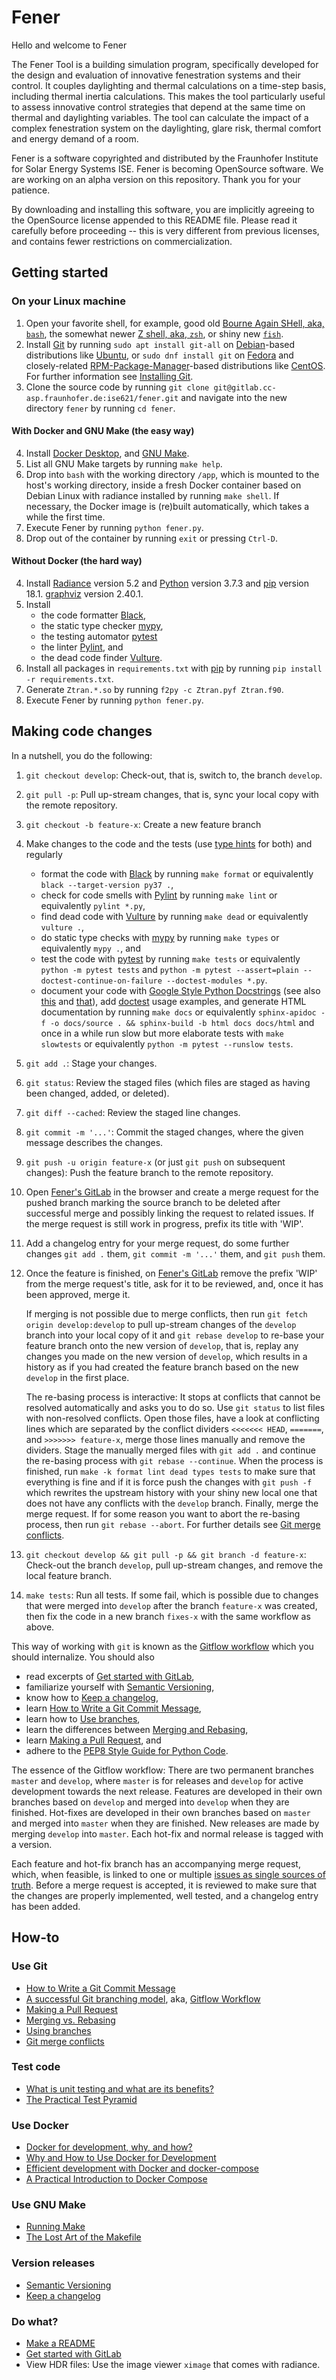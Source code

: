 # Fener

Hello and welcome to Fener

The Fener Tool is a building simulation program, specifically developed 
for the design and evaluation of innovative fenestration systems and 
their control. It couples daylighting and thermal calculations on a 
time-step basis, including thermal inertia calculations. This makes the 
tool particularly useful to assess innovative control strategies that 
depend at the same time on thermal and daylighting variables. The tool 
can calculate the impact of a complex fenestration system on the 
daylighting, glare risk, thermal comfort and energy demand of a room. 

Fener is a software copyrighted and distributed by the Fraunhofer 
Institute for Solar Energy Systems ISE. Fener is becoming OpenSource 
software. We are working on an alpha version on this repository. Thank
you for your patience. 

By downloading
and installing this software, you are implicitly agreeing to the
OpenSource license appended to this README file.  Please read it
carefully before proceeding -- this is very different from previous
licenses, and contains fewer restrictions on commercialization.

## Getting started

### On your Linux machine
1. Open your favorite shell, for example, good old
   [Bourne Again SHell, aka, `bash`](https://www.gnu.org/software/bash/),
   the somewhat newer
   [Z shell, aka, `zsh`](https://www.zsh.org/),
   or shiny new
   [`fish`](https://fishshell.com/).
2. Install [Git](https://git-scm.com/) by running
   `sudo apt install git-all` on [Debian](https://www.debian.org/)-based
   distributions like [Ubuntu](https://ubuntu.com/), or
   `sudo dnf install git` on [Fedora](https://getfedora.org/) and closely-related
   [RPM-Package-Manager](https://rpm.org/)-based distributions like
   [CentOS](https://www.centos.org/). For further information see
   [Installing Git](https://git-scm.com/book/en/v2/Getting-Started-Installing-Git).
3. Clone the source code by running
   `git clone git@gitlab.cc-asp.fraunhofer.de:ise621/fener.git` and navigate
   into the new directory `fener` by running `cd fener`.

#### With Docker and GNU Make (the easy way)
4. Install [Docker Desktop](https://www.docker.com/products/docker-desktop), and
   [GNU Make](https://www.gnu.org/software/make/).
5. List all GNU Make targets by running `make help`.
6. Drop into `bash` with the working directory `/app`, which
   is mounted to the host's working directory, inside a fresh Docker container
   based on Debian Linux with radiance installed by running `make shell`.
   If necessary, the Docker image is (re)built automatically, which takes
   a while the first time.
7. Execute Fener by running `python fener.py`.
8. Drop out of the container by running `exit` or pressing `Ctrl-D`.

#### Without Docker (the hard way)
4. Install [Radiance](https://www.radiance-online.org/) version 5.2 and
   [Python](https://www.python.org/) version 3.7.3 and
   [pip](https://pip.pypa.io/en/stable/) version 18.1.
   [graphviz](https://www.graphviz.org) version 2.40.1.
5. Install
   * the code formatter [Black](https://github.com/psf/black),
   * the static type checker [mypy](http://mypy-lang.org),
   * the testing automator [pytest](https://docs.pytest.org)
   * the linter [Pylint](https://www.pylint.org/), and
   * the dead code finder [Vulture](https://github.com/jendrikseipp/vulture).
6. Install all packages in `requirements.txt` with
   [pip](https://pip.pypa.io/en/stable/) by running
   `pip install -r requirements.txt`.
7. Generate `Ztran.*.so` by running `f2py -c Ztran.pyf Ztran.f90`.
8. Execute Fener by running `python fener.py`.

## Making code changes
In a nutshell, you do the following:
1. `git checkout develop`: Check-out, that is, switch to, the branch `develop`.
1. `git pull -p`: Pull up-stream changes, that is, sync your local copy with
   the remote repository.
1. `git checkout -b feature-x`: Create a new feature branch
1. Make changes to the code and the tests (use [type
   hints](https://docs.python.org/3/library/typing.html) for both) and
   regularly
   * format the code with
     [Black](https://github.com/psf/black) by running `make format` or
     equivalently `black --target-version py37 .`,
   * check for code smells with
     [Pylint](https://www.pylint.org/) by running `make lint` or equivalently
     `pylint *.py`,
   * find dead code with
     [Vulture](https://github.com/jendrikseipp/vulture) by running `make dead` or
     equivalently `vulture .`,
   * do static type checks with
     [mypy](http://mypy-lang.org/) by running `make types` or equivalently `mypy
     .`, and
   * test the code with [pytest](https://docs.pytest.org/en/) by running
     `make tests` or equivalently `python -m pytest tests` and `python -m pytest
     --assert=plain --doctest-continue-on-failure --doctest-modules *.py`.
   * document your code with
     [Google Style Python Docstrings](https://github.com/google/styleguide/blob/gh-pages/pyguide.md#38-comments-and-docstrings)
     (see also
     [this](https://sphinxcontrib-napoleon.readthedocs.io/en/latest/example_google.html)
     and
     [that](https://www.python.org/dev/peps/pep-0257/)),
     add
     [doctest](https://docs.python.org/3/library/doctest.html)
     usage examples, and generate HTML documentation by running `make docs` or
     equivalently `sphinx-apidoc -f -o docs/source . && sphinx-build -b html
     docs docs/html`
   and once in a while run slow but more elaborate tests with `make slowtests`
   or equivalently `python -m pytest --runslow tests`.
1. `git add .`: Stage your changes.
1. `git status`: Review the staged files (which files are staged as having been
   changed, added, or deleted).
1. `git diff --cached`: Review the staged line changes.
1. `git commit -m '...'`: Commit the staged changes, where the given message
   describes the changes.
1. `git push -u origin feature-x` (or just `git push` on subsequent changes):
   Push the feature branch to the remote repository.
1. Open [Fener's GitLab](https://gitlab.cc-asp.fraunhofer.de/ise621/fener) in
   the browser and create a merge request for the pushed branch marking the
   source branch to be deleted after successful merge and possibly linking the
   request to related issues. If the merge request is still work in progress,
   prefix its title with 'WIP'.
1. Add a changelog entry for your merge request, do some further changes `git
    add .` them, `git commit -m '...'` them, and `git push` them.
1. Once the feature is finished, on
   [Fener's GitLab](https://gitlab.cc-asp.fraunhofer.de/ise621/fener)
   remove the prefix 'WIP' from the merge request's title, ask for it to be
   reviewed, and, once it has been approved, merge it.

   If merging is not possible due to merge conflicts, then run `git fetch
   origin develop:develop` to pull up-stream changes of the `develop` branch
   into your local copy of it and `git rebase develop` to re-base your feature
   branch onto the new version of `develop`, that is, replay any changes you
   made on the new version of `develop`, which results in a history as if you
   had created the feature branch based on the new `develop` in the first
   place.

   The re-basing process is interactive: It stops at conflicts that cannot be
   resolved automatically and asks you to do so. Use `git status` to list
   files with non-resolved conflicts. Open those files, have a look at
   conflicting lines which are separated by the conflict dividers `<<<<<<<
   HEAD`, `=======`, and `>>>>>>> feature-x`, merge those lines manually and
   remove the dividers. Stage the manually merged files with `git add .` and
   continue the re-basing process with `git rebase --continue`. When the
   process is finished, run `make -k format lint dead types tests` to make
   sure that everything is fine and if it is force push the changes with `git
   push -f` which rewrites the upstream history with your shiny new local one
   that does not have any conflicts with the `develop` branch. Finally, merge
   the merge request. If for some reason you want to abort the re-basing
   process, then run `git rebase --abort`. For further details see
   [Git merge conflicts](https://www.atlassian.com/git/tutorials/using-branches/merge-conflicts).
1. `git checkout develop && git pull -p && git branch -d feature-x`: Check-out
   the branch `develop`, pull up-stream changes, and remove the local feature
   branch.
1. `make tests`: Run all tests. If some fail, which is possible due to changes
   that were merged into `develop` after the branch `feature-x` was created,
   then fix the code in a new branch `fixes-x` with the same workflow as above.

This way of working with `git` is known as the [Gitflow
workflow](https://www.atlassian.com/git/tutorials/comparing-workflows/gitflow-workflow)
which you should internalize. You should also
* read excerpts of [Get started with GitLab](https://docs.gitlab.com/ee/intro/),
* familiarize yourself with [Semantic Versioning](https://semver.org/),
* know how to [Keep a changelog](https://keepachangelog.com/en/1.0.0/),
* learn [How to Write a Git Commit Message](https://chris.beams.io/posts/git-commit/),
* learn how to [Use branches](https://www.atlassian.com/git/tutorials/using-branches),
* learn the differences between [Merging and Rebasing](https://www.atlassian.com/git/tutorials/merging-vs-rebasing),
* learn [Making a Pull Request](https://www.atlassian.com/git/tutorials/making-a-pull-request), and
* adhere to the [PEP8 Style Guide for Python Code](https://www.python.org/dev/peps/pep-0008/).

The essence of the Gitflow workflow: There are two permanent branches `master`
and `develop`, where `master` is for releases and `develop` for active
development towards the next release. Features are developed in their own
branches based on `develop` and merged into `develop` when they are finished.
Hot-fixes are developed in their own branches based on `master` and merged into
`master` when they are finished. New releases are made by merging `develop`
into `master`. Each hot-fix and normal release is tagged with a version.

Each feature and hot-fix branch has an accompanying merge request, which,
when feasible, is linked to one or multiple
[issues as single sources of truth](https://about.gitlab.com/blog/2016/03/08/gitlab-tutorial-its-all-connected/).
Before a merge request is accepted, it is reviewed to make sure that the
changes are properly implemented, well tested, and a changelog entry has
been added.

## How-to

### Use Git
- [How to Write a Git Commit Message](https://chris.beams.io/posts/git-commit/)
- [A successful Git branching model](https://nvie.com/posts/a-successful-git-branching-model/), aka, [Gitflow Workflow](https://www.atlassian.com/git/tutorials/comparing-workflows/gitflow-workflow)
- [Making a Pull Request](https://www.atlassian.com/git/tutorials/making-a-pull-request)
- [Merging vs. Rebasing](https://www.atlassian.com/git/tutorials/merging-vs-rebasing)
- [Using branches](https://www.atlassian.com/git/tutorials/using-branches)
- [Git merge conflicts](https://www.atlassian.com/git/tutorials/using-branches/merge-conflicts)
### Test code
- [What is unit testing and what are its benefits?](https://stackoverflow.com/questions/1383/what-is-unit-testing/1398#1398)
- [The Practical Test Pyramid](https://martinfowler.com/articles/practical-test-pyramid.html)
### Use Docker
- [Docker for development, why, and how?](https://www.reddit.com/r/docker/comments/982cag/docker_for_development_why_and_how/)
- [Why and How to Use Docker for Development](https://medium.com/travis-on-docker/why-and-how-to-use-docker-for-development-a156c1de3b24)
- [Efficient development with Docker and docker-compose](https://hackernoon.com/efficient-development-with-docker-and-docker-compose-e354b4d24831)
- [A Practical Introduction to Docker Compose](https://hackernoon.com/practical-introduction-to-docker-compose-d34e79c4c2b6)
### Use GNU Make
- [Running Make](https://swcarpentry.github.io/make-novice/reference.html)
- [The Lost Art of the Makefile](https://www.olioapps.com/blog/the-lost-art-of-the-makefile/)
### Version releases
- [Semantic Versioning](https://semver.org/)
- [Keep a changelog](https://keepachangelog.com/en/1.0.0/)
### Do what?
- [Make a README](https://www.makeareadme.com/)
- [Get started with GitLab](https://docs.gitlab.com/ee/intro/)
- View HDR files: Use the image viewer `ximage` that comes with radiance.
